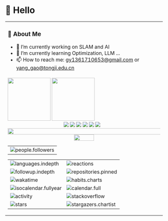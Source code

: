 <!--
**spirit-man/spirit-man** is a ✨ _special_ ✨ repository because its `README.md` (this file) appears on your GitHub profile.

Here are some ideas to get you started:

- 🔭 I’m currently working on ...
- 🌱 I’m currently learning ...
- 👯 I’m looking to collaborate on ...
- 🤔 I’m looking for help with ...
- 💬 Ask me about ...
- 📫 How to reach me: ...
- 😄 Pronouns: ...
- ⚡ Fun fact: ...
-->



#  🙋 Hello

<table>
  
<tr><td>

### 🤺 About Me

- 🔭 I’m currently working on SLAM and AI
- 🌱 I’m currently learning Optimization, LLM ...
- 📫 How to reach me: gy1361710653@gmail.com or yang_gao@tongji.edu.cn

</td></tr>

<tr><td>

<img height="137px" src="https://github-readme-stats.vercel.app/api?username=spirit-man&hide_title=true&hide_border=true&show_icons=trueline_height=21&text_color=000&icon_color=000&bg_color=0,ea6161,ffc64d,fffc4d,52fa5a&theme=graywhite" />
<img height="137px" src="https://github-readme-stats.vercel.app/api/top-langs/?username=spirit-man&hide_title=true&hide_border=true&layout=compact&langs_count=6&text_color=000&icon_color=fff&bg_color=0,52fa5a,4dfcff,c64dff&theme=graywhite" />

<div align="center">
  <img src="https://img.shields.io/badge/Python-3776AB?logo=python&logoColor=fff&style=flat"/>
  <img src="https://img.shields.io/badge/Qt-41CD52?logo=qt&logoColor=fff&style=flat"/>
  <img src="https://img.shields.io/badge/C-A8B9CC?logo=c&logoColor=fff&style=flat">
  <img src="https://img.shields.io/badge/C%2B%2B-00599C?logo=cplusplus&logoColor=fff&style=flat">
  <img src="https://img.shields.io/badge/C%20Sharp-239120?logo=csharp&logoColor=fff&style=flat">
  <img src="https://img.shields.io/badge/Linux-FCC624?logo=linux&logoColor=000&style=flat">
  <img src=>
  <img src=>
  <img src=>
</div>


<!-- ########################################## 分割 ########################################## -->
<img width="200%" src="https://cdn.jsdelivr.net/gh/spirit-man/spirit-man/assets/images/hr.gif" />

<!-- GitHub metrics 信息指标 -->
<div align="center">

<!-- just img 图片 -->
<img width="36%" src="https://cdn.jsdelivr.net/gh/spirit-man/spirit-man/assets/images/githubgif.gif" />

<!-- first form 第一个表格 -->
<table>
  <tr>
    <td><img src="https://cdn.jsdelivr.net/gh/spirit-man/spirit-man/github-metrics/people.followers.svg" alt="people.followers" /></td>
  </tr>
</table>

<!-- second form 第二个表格 -->
<table>
  <tr>
    <td><img src="https://cdn.jsdelivr.net/gh/spirit-man/spirit-man/github-metrics/languages.indepth.svg" alt="languages.indepth" /></td>
    <td><img src="https://cdn.jsdelivr.net/gh/spirit-man/spirit-man/github-metrics/reactions.svg" alt="reactions" /></td>
  </tr>
  <tr>
    <td><img src="https://cdn.jsdelivr.net/gh/spirit-man/spirit-man/github-metrics/followup.indepth.svg" alt="followup.indepth" /></td>
    <td><img src="https://cdn.jsdelivr.net/gh/spirit-man/spirit-man/github-metrics/repositories.pinned.svg" alt="repositories.pinned" /></td>
  </tr>
  <tr>
    <td><img src="https://cdn.jsdelivr.net/gh/spirit-man/spirit-man/github-metrics/wakatime.svg" alt="wakatime" /></td>
    <td><img src="https://cdn.jsdelivr.net/gh/spirit-man/spirit-man/github-metrics/habits.charts.svg" alt="habits.charts" /></td>
  </tr>
  <tr>
    <td><img src="https://cdn.jsdelivr.net/gh/spirit-man/spirit-man/github-metrics/isocalendar.fullyear.svg" alt="isocalendar.fullyear" /></td>
    <td><img src="https://cdn.jsdelivr.net/gh/spirit-man/spirit-man/github-metrics/calendar.full.svg" alt="calendar.full" /></td>
  </tr>
  <tr>
    <td><img src="https://cdn.jsdelivr.net/gh/spirit-man/spirit-man/github-metrics/activity.svg" alt="activity" /></td>
    <td><img src="https://cdn.jsdelivr.net/gh/spirit-man/spirit-man/github-metrics/stackoverflow.svg" alt="stackoverflow" /></td>
  </tr>
  <tr>
    <td><img src="https://cdn.jsdelivr.net/gh/spirit-man/spirit-man/github-metrics/stars.svg" alt="stars" /></td>
    <td><img src="https://cdn.jsdelivr.net/gh/spirit-man/spirit-man/github-metrics/stargazers.chartist.svg" alt="stargazers.chartist" /></td>
  </tr>
</table>
